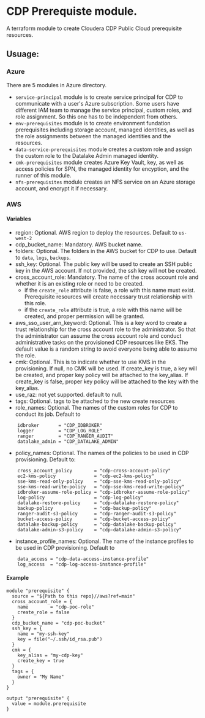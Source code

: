 # CDP Prerequiste module.

A terraform module to create Cloudera CDP Public Cloud prerequisite resources. 

## Usuage:

### Azure
There are 5 modules in Azure directory. 
- `service-principal` module is to create service principal for CDP to communicate with a user's Azure subscription. Some users have different IAM team to manage the service principal, custom roles, and role assignment. So this one has to be independent from others. 
- `env-prerequisites` module is to create environment fundation prerequisites including storage account, managed identities, as well as the role assignments between the managed identities and the resources.
- `data-service-prerequisites` module creates a custom role and assign the custom role to the Datalake Admin managed identity. 
- `cmk-prerequisites` module creates Azure Key Vault, key, as well as access policies for SPN, the managed identity for encyption, and the runner of this module. 
- `nfs-prerequisites` module creates an NFS service on an Azure storage account, and encrypt it if necessary. 

### AWS
#### Variables
- region: Optional. AWS region to deploy the resources. Default to `us-west-2`
- cdp_bucket_name: Mandatory. AWS bucket name. 
- folders: Optional. The folders in the AWS bucket for CDP to use. Default to `data`, `logs`, `backups`.
- ssh_key: Optional. The public key will be used to create an SSH public key in the AWS account. If not provided, the ssh key will not be created. 
- cross_account_role: Mandatory. The name of the cross account role and whether it is an existing role or need to be created. 
  - if the `create_role` attribute is false, a role with this name must exist. Prerequisite resources will create necessary trust relationship with this role.
  - if the `create_role` attribute is true, a role with this name will be created, and proper permission will be granted.
- aws_sso_user_arn_keyword: Optional. This is a key word to create a trust relationship for the cross account role to the administrator. So that the administrator can assume the cross account role and conduct administrative tasks on the provisioned CDP resources like EKS. The default value is a random string to avoid everyone being able to assume the role.
- cmk: Optional. This is to indicate whether to use KMS in the provisioning. If null, no CMK will be used. If create_key is true, a key will be created, and proper key policy will be attached to the key_alias. If create_key is false, proper key policy will be attached to the key with the key_alias.
- use_raz: not yet supported. default to null.
- tags: Optional. tags to be attached to the new create resources
- role_names: Optional. The names of the custom roles for CDP to conduct its job. Default to 
```
    idbroker       = "CDP_IDBROKER"
    logger         = "CDP_LOG_ROLE"
    ranger         = "CDP_RANGER_AUDIT"
    datalake_admin = "CDP_DATALAKE_ADMIN"
```
- policy_names: Optional. The names of the policies to be used in CDP provisioning. Default to:
```
    cross_account_policy        = "cdp-cross-account-policy"
    ec2-kms-policy              = "cdp-ec2-kms-policy"
    sse-kms-read-only-policy    = "cdp-sse-kms-read-only-policy"
    sse-kms-read-write-policy   = "cdp-sse-kms-read-write-policy"
    idbroker-assume-role-policy = "cdp-idbroker-assume-role-policy"
    log-policy                  = "cdp-log-policy"
    datalake-restore-policy     = "cdp-datalake-restore-policy"
    backup-policy               = "cdp-backup-policy"
    ranger-audit-s3-policy      = "cdp-ranger-audit-s3-policy"
    bucket-access-policy        = "cdp-bucket-access-policy"
    datalake-backup-policy      = "cdp-datalake-backup-policy"
    datalake-admin-s3-policy    = "cdp-datalake-admin-s3-policy"
```
- instance_profile_names: Optional. The name of the instance profiles to be used in CDP provisioning. Default to
```
    data_access = "cdp-data-access-instance-profile"
    log_access  = "cdp-log-access-instance-profile"
```

#### Example
```
module "prerequisite" {
  source = "${Path to this repo}//aws?ref=main"
  cross_account_role = {
    name        = "cdp-poc-role"
    create_role = false
  }
  cdp_bucket_name = "cdp-poc-bucket"
  ssh_key = {
    name = "my-ssh-key"
    key = file("~/.ssh/id_rsa.pub")
  }
  cmk = {
    key_alias = "my-cdp-key"
    create_key = true
  }
  tags = {
    owner = "My Name"
  }
}

output "prerequisite" {
  value = module.prerequisite
}
```